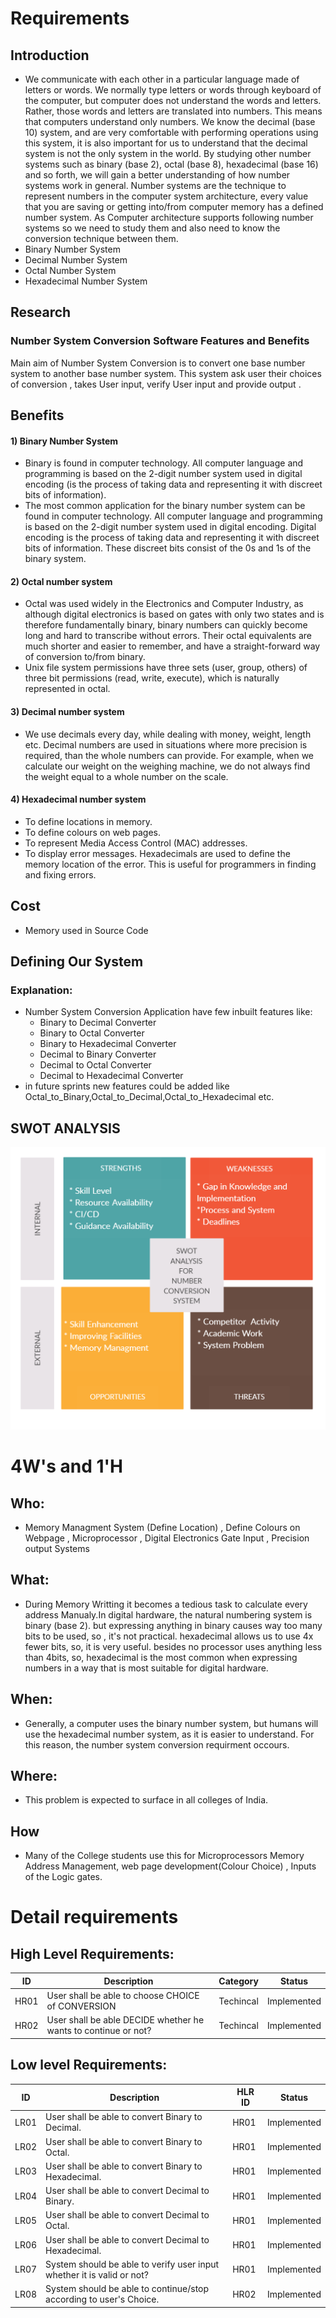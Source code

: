 # Requirements
## Introduction
* We communicate with each other in a particular language made of letters or words. We normally type letters or words through keyboard of the computer, but computer does not understand the words and letters. Rather, those words and letters are translated into numbers. This means that computers understand only numbers. We know the decimal (base 10) system, and are very comfortable with performing operations using this system, it is also important for us to understand that the decimal system is not the only system in the world. By studying other number systems such as binary (base 2), octal (base 8), hexadecimal (base 16) and so forth, we will gain a better understanding of how number systems work in general. Number systems are the technique to represent numbers in the computer system architecture, every value that you are saving or getting into/from computer memory has a defined number system. As Computer architecture supports following number systems so we need to study them and also need to know the conversion technique between them.
* Binary Number System
* Decimal Number System
* Octal Number System
* Hexadecimal Number System
## Research
### Number System Conversion Software Features and Benefits
Main aim of Number System Conversion is to convert one base number system to another base number system. This system ask user their choices of conversion , takes User input, verify User input and provide output .
## Benefits
#### 1) Binary Number System
* Binary is found in computer technology. All computer language and programming is based on the 2-digit number system used in digital encoding (is the process of taking data and representing it with discreet bits of information).
* The most common application for the binary number system can be found in computer technology. All computer language and programming is based on the 2-digit number system used in digital encoding. Digital encoding is the process of taking data and representing it with discreet bits of information. These discreet bits consist of the 0s and 1s of the binary system.
#### 2) Octal number system
* Octal was used widely in the Electronics and Computer Industry, as although digital electronics is based on gates with only two states and is therefore fundamentally binary, binary numbers can quickly become long and hard to transcribe without errors. Their octal equivalents are much shorter and easier to remember, and have a straight-forward way of conversion to/from binary.
* Unix file system permissions have three sets (user, group, others) of three bit permissions (read, write, execute), which is naturally represented in octal.
#### 3) Decimal number system
* We use decimals every day, while dealing with money, weight, length etc. Decimal numbers are used in situations where more precision is required, than the whole numbers can provide. For example, when we calculate our weight on the weighing machine, we do not always find the weight equal to a whole number on the scale.
#### 4) Hexadecimal number system
* To define locations in memory.
* To define colours on web pages.
* To represent Media Access Control (MAC) addresses.
* To display error messages. Hexadecimals are used to define the memory location of the error.  This is useful for programmers in finding and fixing errors.
## Cost
* Memory used in Source Code
## Defining Our System
### Explanation:
* Number System Conversion Application have few inbuilt features like:
    * Binary to Decimal Converter
    * Binary to Octal Converter
    * Binary to Hexadecimal Converter
    * Decimal to Binary Converter
    * Decimal to Octal Converter
    * Decimal to Hexadecimal Converter
*  in future sprints new features could be added like Octal_to_Binary,Octal_to_Decimal,Octal_to_Hexadecimal etc.

## SWOT ANALYSIS
![SWOT Analysis](https://github.com/Prapti312/Mini_Project/blob/main/1_Requirements/swot_analysis.jpg)

# 4W&#39;s and 1&#39;H

## Who:
* Memory Managment System (Define Location) , Define Colours on Webpage , Microprocessor , Digital Electronics Gate Input , Precision output Systems 

## What:
* During Memory Writting it becomes a tedious task to calculate every address Manualy.In digital hardware, the natural numbering system is binary (base 2). but expressing anything in binary causes way too many bits to be used, so , it's not practical. hexadecimal allows us to use 4x fewer bits, so, it is very useful. besides no processor uses anything less than 4bits, so, hexadecimal is the most common when expressing numbers in a way that is most suitable for digital hardware.

## When:
* Generally, a computer uses the binary number system, but humans will use the hexadecimal number system, as it is easier to understand. For this reason, the number system conversion requirment occours.

## Where:
* This problem is expected to surface in all colleges of India.

## How
* Many of the College students use this for Microprocessors Memory Address Management, web page development(Colour Choice) , Inputs of the Logic gates.  
# Detail requirements
## High Level Requirements: 
| ID | Description | Category | Status |
| ----- | ----- | ------- | --------- |
| HR01 | User shall be able to choose CHOICE of CONVERSION | Techincal | Implemented |
| HR02 | User shall be able DECIDE whether he wants to continue or not?| Techincal | Implemented |

##  Low level Requirements: 
| ID | Description | HLR ID | Status |
| ------ | --------- | ------ |------- |
| LR01 | User shall be able to convert Binary to Decimal. | HR01 |  Implemented |
| LR02 | User shall be able to convert Binary to Octal. | HR01 |  Implemented |
| LR03 | User shall be able to convert Binary to Hexadecimal.| HR01 |  Implemented | 
| LR04 | User shall be able to convert Decimal to Binary. | HR01 |  Implemented |
| LR05 | User shall be able to convert Decimal to Octal. | HR01 |  Implemented |
| LR06 | User shall be able to convert Decimal to Hexadecimal. | HR01 | Implemented |
| LR07 | System should be able to verify user input whether it is valid or not? |  HR01 | Implemented |
| LR08 | System should be able to continue/stop according to user's Choice. | HR02 | Implemented |
